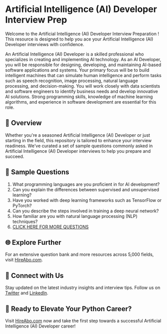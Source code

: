 # Artificial Intelligence (AI) Developer Interview Prep

Welcome to the Artificial Intelligence (AI) Developer Interview Preparation ! This resource is designed to help you ace your Artificial Intelligence (AI) Developer interviews with confidence.

An Artificial Intelligence (AI) Developer is a skilled professional who specializes in creating and implementing AI technology. As an AI Developer, you will be responsible for designing, developing, and maintaining AI-based software applications and systems. Your primary focus will be to build intelligent machines that can simulate human intelligence and perform tasks such as speech recognition, image processing, natural language processing, and decision-making. You will work closely with data scientists and software engineers to identify business needs and develop innovative AI solutions. Strong programming skills, knowledge of machine learning algorithms, and experience in software development are essential for this role.

## 🚀 Overview

Whether you're a seasoned Artificial Intelligence (AI) Developer or just starting in the field, this repository is tailored to enhance your interview readiness. We've curated a set of sample questions commonly asked in Artificial Intelligence (AI) Developer interviews to help you prepare and succeed.

## 📝 Sample Questions

1. What programming languages are you proficient in for AI development?
2. Can you explain the differences between supervised and unsupervised learning?
3. Have you worked with deep learning frameworks such as TensorFlow or PyTorch?
4. Can you describe the steps involved in training a deep neural network?
5. How familiar are you with natural language processing (NLP) techniques?
6. [CLICK HERE FOR MORE QUESTIONS](https://hireabo.com/job/0_0_23/Artificial%20Intelligence%20AI%20Developer)

## 🌐 Explore Further

For an extensive question bank and more resources across 5,000 fields, visit [HireAbo.com](https://www.hireabo.com).

## 📱 Connect with Us

Stay updated on the latest industry insights and interview tips. Follow us on [Twitter](https://twitter.com/hireabo) and [LinkedIn](https://www.linkedin.com/in/hire-abo-3609972a8/).

## 🚀 Ready to Elevate Your Python Career?

Visit [HireAbo.com](https://www.hireabo.com) now and take the first step towards a successful Artificial Intelligence (AI) Developer career!